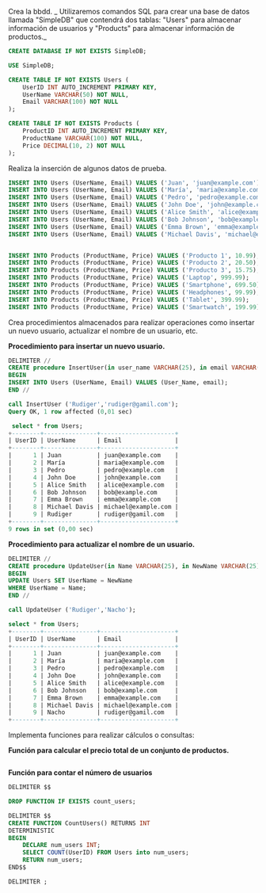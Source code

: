Crea la bbdd. _ Utilizaremos comandos SQL para crear una base de datos llamada "SimpleDB" que contendrá dos tablas: "Users" para almacenar información de usuarios y "Products" para almacenar información de productos._


```sql
CREATE DATABASE IF NOT EXISTS SimpleDB;

USE SimpleDB;

CREATE TABLE IF NOT EXISTS Users (
    UserID INT AUTO_INCREMENT PRIMARY KEY,
    UserName VARCHAR(50) NOT NULL,
    Email VARCHAR(100) NOT NULL
);

CREATE TABLE IF NOT EXISTS Products (
    ProductID INT AUTO_INCREMENT PRIMARY KEY,
    ProductName VARCHAR(100) NOT NULL,
    Price DECIMAL(10, 2) NOT NULL
);
```
Realiza la inserción de algunos datos de prueba.
```sql
INSERT INTO Users (UserName, Email) VALUES ('Juan', 'juan@example.com');
INSERT INTO Users (UserName, Email) VALUES ('María', 'maria@example.com');
INSERT INTO Users (UserName, Email) VALUES ('Pedro', 'pedro@example.com');
INSERT INTO Users (UserName, Email) VALUES ('John Doe', 'john@example.com');
INSERT INTO Users (UserName, Email) VALUES ('Alice Smith', 'alice@example.com');
INSERT INTO Users (UserName, Email) VALUES ('Bob Johnson', 'bob@example.com');
INSERT INTO Users (UserName, Email) VALUES ('Emma Brown', 'emma@example.com');
INSERT INTO Users (UserName, Email) VALUES ('Michael Davis', 'michael@example.com');


INSERT INTO Products (ProductName, Price) VALUES ('Producto 1', 10.99);
INSERT INTO Products (ProductName, Price) VALUES ('Producto 2', 20.50);
INSERT INTO Products (ProductName, Price) VALUES ('Producto 3', 15.75);
INSERT INTO Products (ProductName, Price) VALUES ('Laptop', 999.99);
INSERT INTO Products (ProductName, Price) VALUES ('Smartphone', 699.50);
INSERT INTO Products (ProductName, Price) VALUES ('Headphones', 99.99);
INSERT INTO Products (ProductName, Price) VALUES ('Tablet', 399.99);
INSERT INTO Products (ProductName, Price) VALUES ('Smartwatch', 199.99);

```

Crea procedimientos almacenados para realizar operaciones como insertar un nuevo usuario, actualizar el nombre de un usuario, etc.

**Procedimiento para insertar un nuevo usuario.**

```sql
DELIMITER //
CREATE procedure InsertUser(in user_name VARCHAR(25), in email VARCHAR(50))
BEGIN 
INSERT INTO Users (UserName, Email) VALUES (User_Name, email);
END //

call InsertUser ('Rudiger','rudiger@gamil.com');
Query OK, 1 row affected (0,01 sec)

 select * from Users;
+--------+---------------+---------------------+
| UserID | UserName      | Email               |
+--------+---------------+---------------------+
|      1 | Juan          | juan@example.com    |
|      2 | María         | maria@example.com   |
|      3 | Pedro         | pedro@example.com   |
|      4 | John Doe      | john@example.com    |
|      5 | Alice Smith   | alice@example.com   |
|      6 | Bob Johnson   | bob@example.com     |
|      7 | Emma Brown    | emma@example.com    |
|      8 | Michael Davis | michael@example.com |
|      9 | Rudiger       | rudiger@gamil.com   |
+--------+---------------+---------------------+
9 rows in set (0,00 sec)


```

**Procedimiento para actualizar el nombre de un usuario.**

```sql
DELIMITER //
CREATE procedure UpdateUser(in Name VARCHAR(25), in NewName VARCHAR(25))
BEGIN 
UPDATE Users SET UserName = NewName
WHERE UserName = Name;
END //

call UpdateUser ('Rudiger','Nacho');

select * from Users;
+--------+---------------+---------------------+
| UserID | UserName      | Email               |
+--------+---------------+---------------------+
|      1 | Juan          | juan@example.com    |
|      2 | María         | maria@example.com   |
|      3 | Pedro         | pedro@example.com   |
|      4 | John Doe      | john@example.com    |
|      5 | Alice Smith   | alice@example.com   |
|      6 | Bob Johnson   | bob@example.com     |
|      7 | Emma Brown    | emma@example.com    |
|      8 | Michael Davis | michael@example.com |
|      9 | Nacho         | rudiger@gamil.com   |
+--------+---------------+---------------------+

```

Implementa funciones para realizar cálculos o consultas:

**Función para calcular el precio total de un conjunto de productos.**
```sql


```
**Función para contar el número de usuarios**

```sql
DELIMITER $$

DROP FUNCTION IF EXISTS count_users;

DELIMITER $$
CREATE FUNCTION CountUsers() RETURNS INT
DETERMINISTIC
BEGIN 
    DECLARE num_users INT;
    SELECT COUNT(UserID) FROM Users into num_users;
    RETURN num_users;
END$$

DELIMITER ;

```



























